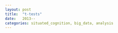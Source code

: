 ```yaml
---
layout: post
title:  "t-tests"
date:   2013--
categories: situated_cognition, big_data, analysis
---
```


![]()

